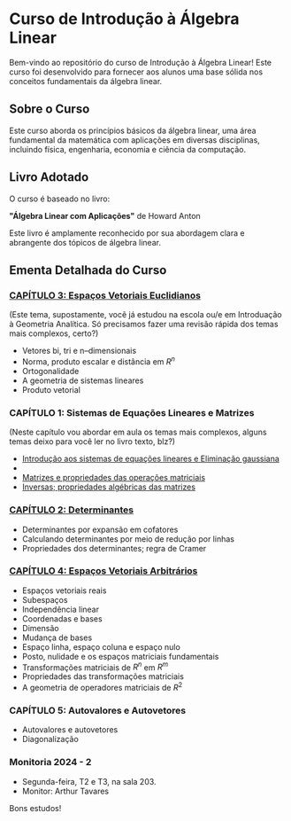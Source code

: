 # Curso de Introdução à Álgebra Linear

Bem-vindo ao repositório do curso de Introdução à Álgebra Linear! Este curso foi desenvolvido para fornecer aos alunos uma base sólida nos conceitos fundamentais da álgebra linear.

## Sobre o Curso

Este curso aborda os princípios básicos da álgebra linear, uma área fundamental da matemática com aplicações em diversas disciplinas, incluindo física, engenharia, economia e ciência da computação.

## Livro Adotado

O curso é baseado no livro:

**"Álgebra Linear com Aplicações"** de Howard Anton

Este livro é amplamente reconhecido por sua abordagem clara e abrangente dos tópicos de álgebra linear.

## Ementa Detalhada do Curso

### [CAPÍTULO 3: Espaços Vetoriais Euclidianos](https://oangelo.github.io/Introducao-a-Algebra-Linear)
(Este tema, supostamente, vocẽ já estudou na escola ou/e em Introduação à Geometria Analítica. Só precisamos fazer uma revisão rápida dos temas mais complexos, certo?)
- Vetores bi, tri e n–dimensionais
- Norma, produto escalar e distância em $R^n$
- Ortogonalidade
- A geometria de sistemas lineares
- Produto vetorial

### CAPÍTULO 1: Sistemas de Equações Lineares e Matrizes
(Neste capítulo vou abordar em aula os temas mais complexos, alguns temas deixo para você ler no livro texto, blz?)
- [Introdução aos sistemas de equações lineares e Eliminação gaussiana](https://oangelo.github.io/Introducao-a-Algebra-Linear/eliminacao_gaussiana.html)
- [](https://oangelo.github.io/Introducao-a-Algebra-Linear/eliminacao_gaussiana.html#14)
- [Matrizes e propriedades das operações matriciais](https://oangelo.github.io/Introducao-a-Algebra-Linear/propriedades.html)
- [Inversas; propriedades algébricas das matrizes](https://oangelo.github.io/Introducao-a-Algebra-Linear/inversas.html)

### [CAPÍTULO 2: Determinantes](https://oangelo.github.io/Introducao-a-Algebra-Linear/determinante.html)
- Determinantes por expansão em cofatores
- Calculando determinantes por meio de redução por linhas
- Propriedades dos determinantes; regra de Cramer


### [CAPÍTULO 4: Espaços Vetoriais Arbitrários](https://oangelo.github.io/Introducao-a-Algebra-Linear/espacos.html)
- Espaços vetoriais reais
- Subespaços
- Independência linear
- Coordenadas e bases
- Dimensão
- Mudança de bases
- Espaço linha, espaço coluna e espaço nulo
- Posto, nulidade e os espaços matriciais fundamentais
- Transformações matriciais de $R^n$ em $R^m$
- Propriedades das transformações matriciais
- A geometria de operadores matriciais de $R^2$

### CAPÍTULO 5: Autovalores e Autovetores
- Autovalores e autovetores
- Diagonalização

### Monitoria 2024 - 2
- Segunda-feira, T2 e T3, na sala 203.
- Monitor: Arthur Tavares 

Bons estudos!
